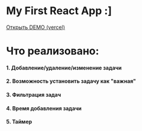 # My First React App :]
[Открыть DEMO (vercel)](https://todo-arturtkachenko93.vercel.app/)

# Что реализовано:
#### 1. Добавление/удаление/изменение задачи
#### 2. Возможность установить задачу как "важная"
#### 3. Фильтрация задач
#### 4. Время добавления задачи
#### 5. Таймер
